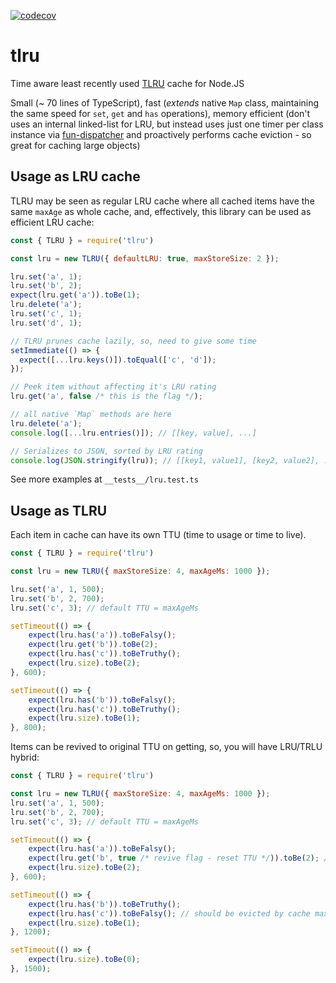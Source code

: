 [![codecov](https://codecov.io/gh/tinovyatkin/tlru/branch/master/graph/badge.svg)](https://codecov.io/gh/tinovyatkin/tlru)

# tlru
Time aware least recently used [TLRU](https://en.wikipedia.org/wiki/Cache_replacement_policies#Time_aware_least_recently_used_(TLRU)) cache for Node.JS

Small (~ 70 lines of TypeScript), fast (_extends_ native `Map` class, maintaining the same speed for `set`, `get` and `has` operations), memory efficient (don't uses an internal linked-list for LRU, but instead uses just one timer per class instance via [fun-dispatcher](https://github.com/tinovyatkin/fun-dispatcher) and proactively performs cache eviction - so great for caching large objects)

## Usage as LRU cache

TLRU may be seen as regular LRU cache where all cached items have the same `maxAge` as whole cache, and, effectively, this library can be used as efficient LRU cache:

```js
const { TLRU } = require('tlru')

const lru = new TLRU({ defaultLRU: true, maxStoreSize: 2 });

lru.set('a', 1);
lru.set('b', 2);
expect(lru.get('a')).toBe(1);
lru.delete('a');
lru.set('c', 1);
lru.set('d', 1);

// TLRU prunes cache lazily, so, need to give some time
setImmediate(() => {
  expect([...lru.keys()]).toEqual(['c', 'd']);
});

// Peek item without affecting it's LRU rating
lru.get('a', false /* this is the flag */);

// all native `Map` methods are here
lru.delete('a');
console.log([...lru.entries()]); // [[key, value], ...]

// Serializes to JSON, sorted by LRU rating
console.log(JSON.stringify(lru)); // [[key1, value1], [key2, value2], ...]
```

See more examples at `__tests__/lru.test.ts`

## Usage as TLRU

Each item in cache can have its own TTU (time to usage or time to live).

```js
const { TLRU } = require('tlru')

const lru = new TLRU({ maxStoreSize: 4, maxAgeMs: 1000 });

lru.set('a', 1, 500);
lru.set('b', 2, 700);
lru.set('c', 3); // default TTU = maxAgeMs

setTimeout(() => {
    expect(lru.has('a')).toBeFalsy();
    expect(lru.get('b')).toBe(2);
    expect(lru.has('c')).toBeTruthy();
    expect(lru.size).toBe(2);
}, 600);

setTimeout(() => {
    expect(lru.has('b')).toBeFalsy();
    expect(lru.has('c')).toBeTruthy();
    expect(lru.size).toBe(1);
}, 800);
```

Items can be revived to original TTU on getting, so, you will have LRU/TRLU hybrid:

```js
const { TLRU } = require('tlru')

const lru = new TLRU({ maxStoreSize: 4, maxAgeMs: 1000 });
lru.set('a', 1, 500);
lru.set('b', 2, 700);
lru.set('c', 3); // default TTU = maxAgeMs

setTimeout(() => {
    expect(lru.has('a')).toBeFalsy();
    expect(lru.get('b', true /* revive flag - reset TTU */)).toBe(2); // 'b' got new 700 ms of life
    expect(lru.size).toBe(2);
}, 600);

setTimeout(() => {
    expect(lru.has('b')).toBeTruthy();
    expect(lru.has('c')).toBeFalsy(); // should be evicted by cache maxAgeMs default
    expect(lru.size).toBe(1);
}, 1200);

setTimeout(() => {
    expect(lru.size).toBe(0);
}, 1500);
```
